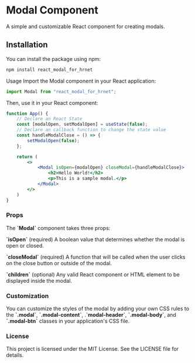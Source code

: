 # Modal Component
A simple and customizable React component for creating modals.

## Installation
You can install the package using npm:

```bash
npm install react_modal_for_hrnet
```
Usage
Import the Modal component in your React application:

```jsx
import Modal from "react_modal_for_hrnet";
```
Then, use it in your React component:

```jsx
function App() {
    // Declare an React State
    const [modalOpen, setModalOpen] = useState(false);
    // Declare an callback function to change the state value
    const handleModalClose = () => {
        setModalOpen(false);
    };

    return (
        <>
            <Modal isOpen={modalOpen} closeModal={handleModalClose}>
                <h2>Hello World!</h2>
                <p>This is a sample modal.</p>
            </Modal>
        </>
    )
}
````
### Props
The **\`Modal\`** component takes three props:

**\`isOpen\`** (required)
A boolean value that determines whether the modal is open or closed.

**\`closeModal\`** (required)
A function that will be called when the user clicks on the close button or outside of the modal.

**\`children\`** (optional)
Any valid React component or HTML element to be displayed inside the modal.

### Customization
You can customize the styles of the modal by adding your own CSS rules to the **\`.modal\`**, **\`.modal-content\`**, .**\`modal-header\`**, **\`.modal-body\`**, and **\`.modal-btn\`** classes in your application's CSS file.

### License
This project is licensed under the MIT License. See the LICENSE file for details.